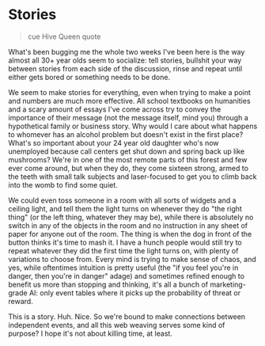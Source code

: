 # Stories

> cue Hive Queen quote

What's been bugging me the whole two weeks I've been here is the way almost all 30+ year olds seem to socialize: tell stories, bullshit your way between stories from each side of the discussion, rinse and repeat until either gets bored or something needs to be done.

We seem to make stories for everything, even when trying to make a point and numbers are much more effective. All school textbooks on humanities and a scary amount of essays I've come across try to convey the importance of their message (not the message itself, mind you) through a hypothetical family or business story. Why would I care about what happens to whomever has an alcohol problem but doesn't exist in the first place? What's so important about your 24 year old daughter who's now unemployed because call centers get shut down and spring back up like mushrooms? We're in one of the most remote parts of this forest and few ever come around, but when they do, they come sixteen strong, armed to the teeth with small talk subjects and laser-focused to get you to climb back into the womb to find some quiet.

We could even toss someone in a room with all sorts of widgets and a ceiling light, and tell them the light turns on whenever they do "the right thing" (or the left thing, whatever they may be), while there is absolutely no switch in any of the objects in the room and no instruction in any sheet of paper for anyone out of the room. The thing is when the dog in front of the button thinks it's time to mash it. I have a hunch people would still try to repeat whatever they did the first time the light turns on, with plenty of variations to choose from. Every mind is trying to make sense of chaos, and yes, while oftentimes intuition is pretty useful (the "if you feel you're in danger, then you're in danger" adage) and sometimes refined enough to benefit us more than stopping and thinking, it's all a bunch of marketing-grade AI: only event tables where it picks up the probability of threat or reward.

This is a story. Huh. Nice. So we're bound to make connections between independent events, and all this web weaving serves some kind of purpose? I hope it's not about killing time, at least.
